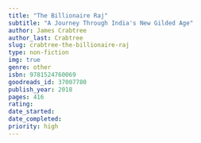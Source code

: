```yaml
---
title: "The Billionaire Raj"
subtitle: "A Journey Through India's New Gilded Age"
author: James Crabtree
author_last: Crabtree
slug: crabtree-the-billionaire-raj
type: non-fiction
img: true
genre: other
isbn: 9781524760069
goodreads_id: 37007780
publish_year: 2018
pages: 416
rating: 
date_started:
date_completed:
priority: high
---
```

